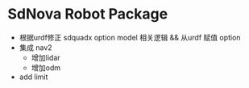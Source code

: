 # SdNova Robot Package

- 根据urdf修正 sdquadx option model 相关逻辑 && 从urdf 赋值 option
- 集成 nav2
  - 增加lidar
  - 增加odm
- add limit
